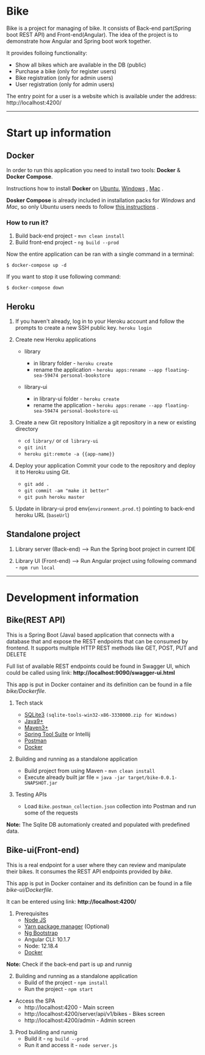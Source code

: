 # Bike
Bike is a project for managing of bike. It consists of Back-end part(Spring boot REST API) and Front-end(Angular). The idea of the project is to demonstrate how Angular and Spring boot work together.

It provides folloing functionality: 
- Show all bikes which are available in the DB (public)
- Purchase a bike (only for register users)
- Bike registration (only for admin users)
- User registration (only for admin users)

The entry point for a user is a website which is available under the address: http://localhost:4200/

---

# Start up information

## Docker
In order to run this application you need to install two tools: **Docker** & **Docker Compose**.

Instructions how to install **Docker** on [Ubuntu](https://docs.docker.com/install/linux/docker-ce/ubuntu/), [Windows](https://docs.docker.com/docker-for-windows/install/) , [Mac](https://docs.docker.com/docker-for-mac/install/) .

**Dosker Compose** is already included in installation packs for *Windows* and *Mac*, so only Ubuntu users needs to follow [this instructions](https://docs.docker.com/compose/install/) .


### How to run it?
1. Build back-end project - `mvn clean install`
2. Build front-end project - `ng build --prod`

Now the entire application can be ran with a single command in a terminal:

```
$ docker-compose up -d
```

If you want to stop it use following command:

```
$ docker-compose down
```

## Heroku
1. If you haven't already, log in to your Heroku account and follow the prompts to create a new SSH public key.
`heroku login`

2. Create new Heroku applications
   - library
     - in library folder - `heroku create`
     - rename the application - `heroku apps:rename --app floating-sea-59474 personal-bookstore`

   - library-ui
     - in library-ui folder - `heroku create`
     - rename the application - `heroku apps:rename --app floating-sea-59474 personal-bookstore-ui`
   
3. Create a new Git repository
Initialize a git repository in a new or existing directory
   - `cd library/` or `cd library-ui`
   - `git init`
   - `heroku git:remote -a {{app-name}}`

4. Deploy your application
Commit your code to the repository and deploy it to Heroku using Git.
   -  `git add .`
   - `git commit -am "make it better"`
   - `git push heroku master`

5. Update in library-ui prod env(`environment.prod.t`) pointing to back-end heroku URL (`baseUrl`)

## Standalone project
1. Library server (Back-end) --> Run the Spring boot project in current IDE

2. Library UI (Front-end) --> Run Angular project using following command - `npm run local`
---
# Development information

## Bike(REST API)

This is a Spring Boot (Java) based application that connects with a
database that and expose the REST endpoints that can be consumed by
frontend. It supports multiple HTTP REST methods like GET, POST, PUT and
DELETE 

Full list of available REST endpoints could be found in Swagger UI,
which could be called using link: **http://localhost:9090/swagger-ui.html**

This app is put in Docker container and its definition can be found
in a file *bike/Dockerfile*. 



1. Tech stack
   - [SQLite3](https://www.sqlite.org/download.html) `(sqlite-tools-win32-x86-3330000.zip for Windows)`
   - [Java9+](https://adoptopenjdk.net/)
   - [Maven3+](https://maven.apache.org/download.cgi)
   - [Spring Tool Suite](https://spring.io/tools) or Intellij
   - [Postman](https://www.postman.com/downloads/)
   - [Docker](https://www.docker.com/)

2. Building and running as a standalone application
   - Build project from using Maven - `mvn clean install`
   - Execute already built jar file = `java -jar target/bike-0.0.1-SNAPSHOT.jar`


3. Testing APIs
   - Load `Bike.postman_collection.json` collection into Postman and run some of the requests

**Note:** The Sqlite DB automationly created and populated with predefined data.


## Bike-ui(Front-end)
This is a real endpoint for a user where they can review and manipulate their
bikes. It consumes the REST API endpoints provided by
*bike*.

This app is put in Docker container and its definition can be found
in a file *bike-ui/Dockerfile*. 

It can be entered using link: **http://localhost:4200/**

1. Prerequisites
   - [Node JS](https://nodejs.org/en/)
   - [Yarn package manager](https://classic.yarnpkg.com/en/docs/install) (Optional)
   - [Ng Bootstrap](https://ng-bootstrap.github.io/#/homeinstall)
   - Angular CLI: 10.1.7
   - Node: 12.18.4
   - [Docker](https://www.docker.com/)


**Note:** Check if the back-end part is up and runnig

2. Building and running as a standalone application
   - Build of the project - `npm install`
   - Run the project - `npm start`

- Access the SPA
  - http://localhost:4200 - Main screen
  - http://localhost:4200/server/api/v1/bikes - Bikes screen
  - http://localhost:4200/admin - Admin screen
  
3. Prod building and runnig
   - Build it - `ng build --prod`
   - Run it and access it - `node server.js`
